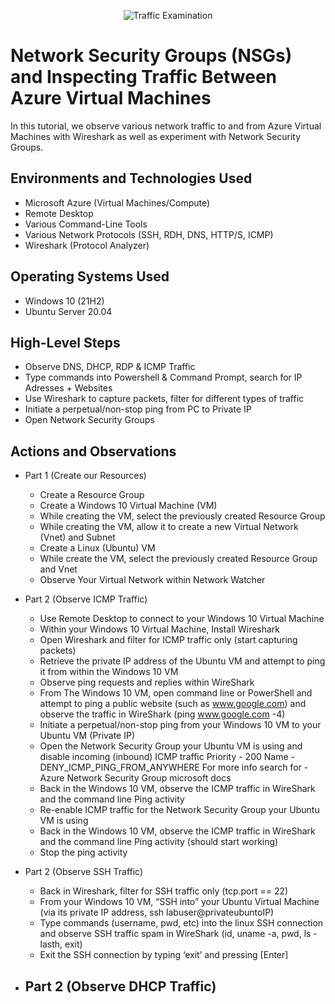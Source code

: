 <p align="center">
<img src="https://i.imgur.com/Ua7udoS.png" alt="Traffic Examination"/>
</p>

<h1>Network Security Groups (NSGs) and Inspecting Traffic Between Azure Virtual Machines</h1>
In this tutorial, we observe various network traffic to and from Azure Virtual Machines with Wireshark as well as experiment with Network Security Groups. <br />

<h2>Environments and Technologies Used</h2>

- Microsoft Azure (Virtual Machines/Compute)
- Remote Desktop
- Various Command-Line Tools
- Various Network Protocols (SSH, RDH, DNS, HTTP/S, ICMP)
- Wireshark (Protocol Analyzer)

<h2>Operating Systems Used </h2>

- Windows 10 (21H2)
- Ubuntu Server 20.04

<h2>High-Level Steps</h2>
 
 - Observe DNS, DHCP, RDP & ICMP Traffic
 - Type commands into Powershell & Command Prompt, search for IP Adresses + Websites
 - Use Wireshark to capture packets, filter for different types of traffic
 - Initiate a perpetual/non-stop ping from PC to Private IP
 - Open Network Security Groups
 
 <h2>Actions and Observations</h2>
 
- Part 1 (Create our Resources)
  - Create a Resource Group
  - Create a Windows 10 Virtual Machine (VM)
  - While creating the VM, select the previously created Resource Group
  - While creating the VM, allow it to create a new Virtual Network (Vnet) and Subnet
  - Create a Linux (Ubuntu) VM
  - While create the VM, select the previously created Resource Group and Vnet
  - Observe Your Virtual Network within Network Watcher

- Part 2 (Observe ICMP Traffic)
  - Use Remote Desktop to connect to your Windows 10 Virtual Machine
  - Within your Windows 10 Virtual Machine, Install Wireshark
  - Open Wireshark and filter for ICMP traffic only (start capturing packets)
  - Retrieve the private IP address of the Ubuntu VM and attempt to ping it from within the Windows 10 VM
  - Observe ping requests and replies within WireShark
  - From The Windows 10 VM, open command line or PowerShell and attempt to ping a public website (such as www.google.com) and observe the traffic in WireShark (ping www.google.com -4)
  - Initiate a perpetual/non-stop ping from your Windows 10 VM to your Ubuntu VM (Private IP)
  - Open the Network Security Group your Ubuntu VM is using and disable incoming (inbound) ICMP traffic
Priority - 200
Name - DENY_ICMP_PING_FROM_ANYWHERE
For more info search for - Azure Network Security Group microsoft docs
  - Back in the Windows 10 VM, observe the ICMP traffic in WireShark and the command line Ping activity
  - Re-enable ICMP traffic for the Network Security Group your Ubuntu VM is using
  - Back in the Windows 10 VM, observe the ICMP traffic in WireShark and the command line Ping activity (should start working)
  - Stop the ping activity

- Part 2 (Observe SSH Traffic)
  - Back in Wireshark, filter for SSH traffic only (tcp.port == 22)
  - From your Windows 10 VM, “SSH into” your Ubuntu Virtual Machine (via its private IP address, ssh labuser@privateubuntoIP)
  - Type commands (username, pwd, etc) into the linux SSH connection and observe SSH traffic spam in WireShark (id, uname -a, pwd, ls -lasth, exit)
  - Exit the SSH connection by typing ‘exit’ and pressing [Enter] 

- Part 2 (Observe DHCP Traffic)
  - 
